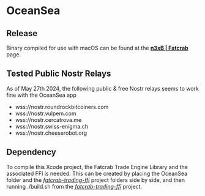 # OceanSea

## Release

Binary compiled for use with macOS can be found at the [**n3xB | Fatcrab**](https://n3xb.io/fatcrab.html) page.

## Tested Public Nostr Relays

As of May 27th 2024, the following public & free Nostr relays seems to work fine with the OceanSea app

* wss://nostr.roundrockbitcoiners.com
* wss://nostr.vulpem.com 
* wss://nostr.cercatrova.me
* wss://nostr.swiss-enigma.ch
* wss://nostr.cheeserobot.org

## Dependency

To compile this Xcode project, the Fatcrab Trade Engine Library and the associated FFI is needed. This can be created by placing the OceanSea folder and the [*fatcrab-trading-ffi*](https://github.com/nobu-maeda/fatcrab-trading-ffi) project folders side by side, and then running ./build.sh from the [*fatcrab-trading-ffi*](https://github.com/nobu-maeda/fatcrab-trading-ffi) project.